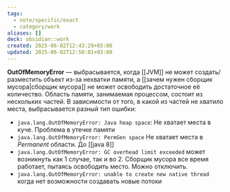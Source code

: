 ```yaml
---
tags:
  - note/specific/exact
  - category/work
aliases: []
deck: obsidian::work
created: 2025-06-02T12:43:29+03:00
updated: 2025-06-02T12:50:01+03:00
---
```


**OutOfMemoryError**
—
выбрасывается, когда [[JVM]] не может создать/разместить объект из-за нехватки памяти, а [[зачем нужен сборщик мусора|сборщик мусора]] не может освободить достаточное её количество.
Область памяти, занимаемая процессом, состоит из нескольких частей. В зависимости от того, в какой из частей не хватило места, выбрасывается разный тип ошибки:
- `java.lang.OutOfMemoryError: Java heap space`: Не хватает места в куче. Проблема в утечке памяти
- `java.lang.OutOfMemoryError: PermGen space` Не хватает места в *Permanent* области. До [[java 8]]
- `java.lang.OutOfMemoryError: GC overhead limit exceeded` может возникнуть как 1 случае, так и во 2. Сборщик мусора все время работает, пытаясь освободить место. Можно отключить.
- `java.lang.OutOfMemoryError: unable to create new native thread` когда нет возможности создавать новые потоки
